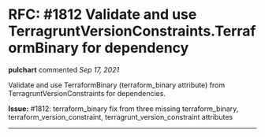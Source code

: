 # RFC: #1812 Validate and use TerragruntVersionConstraints.TerraformBinary for dependency

**pulchart** commented *Sep 17, 2021*

Validate and use TerraformBinary (terraform_binary attribute) from TerragruntVersionConstraints for dependencies.

**Issue:** #1812: terraform_binary fix from three missing terraform_binary, terraform_version_constraint, terragrunt_version_constraint attributes
<br />
***


